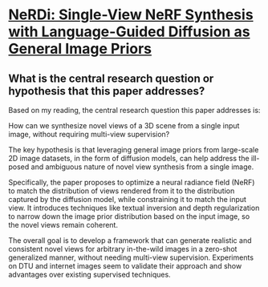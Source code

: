 # [NeRDi: Single-View NeRF Synthesis with Language-Guided Diffusion as   General Image Priors](https://arxiv.org/abs/2212.03267)

## What is the central research question or hypothesis that this paper addresses?

 Based on my reading, the central research question this paper addresses is: 

How can we synthesize novel views of a 3D scene from a single input image, without requiring multi-view supervision?

The key hypothesis is that leveraging general image priors from large-scale 2D image datasets, in the form of diffusion models, can help address the ill-posed and ambiguous nature of novel view synthesis from a single image. 

Specifically, the paper proposes to optimize a neural radiance field (NeRF) to match the distribution of views rendered from it to the distribution captured by the diffusion model, while constraining it to match the input view. It introduces techniques like textual inversion and depth regularization to narrow down the image prior distribution based on the input image, so the novel views remain coherent.

The overall goal is to develop a framework that can generate realistic and consistent novel views for arbitrary in-the-wild images in a zero-shot generalized manner, without needing multi-view supervision. Experiments on DTU and internet images seem to validate their approach and show advantages over existing supervised techniques.
